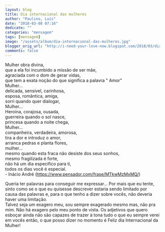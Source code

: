 ```yaml
---
layout: blog
title: Dia internacional das mulheres
author: "Paulino, Luís"
date: "2018-03-08 07:16"
dedicate: ""
categories: "mensagem"
tags: [mensagem]
image: "/assets/album/dia-internacional-das-mulheres.jpg"
blogger_orig_url: "http://i-need-your-love-now.blogspot.com/2018/03/dia-internacional-das-mulheres.html"
comments: false
---
```

Mulher obra divina,\
que a ela foi incumbido a missão de ser mãe,\
agraciada com o dom de gerar vidas,\
que tem a exata noção do que significa a palavra " Amor"\
Mulher...\
delicada, sensível, carinhosa,\
esposa, romântica, amiga,\
sorri quando quer dialogar,\
Mulher...\
Heroína, corajosa, ousada,\
guerreira quando o sol nasce,\
princesa quando a noite chega,\
Mulher...\
companheira, verdadeira, amorosa,\
tira a dor e introduz o amor,\
arranca pedras e planta flores,\
mulher...\
mesmo quando esta fraca não desiste dos seus sonhos,\
mesmo fragilizada é forte,\
não há um dia especifico para ti,\
todos os dias você é especial.\
 \- Inácio André (https://www.pensador.com/frase/MTkwMzMxMQ/)

Queria ter palavras para conseguir me expressar... Por mais que eu tente, sinto como se o que eu quisesse descrever estaria sendo limitado por causa das palavras e, para o que tenho a dizer sobre vocês, não deveria haver uma limitação.\
Talvez seja um exagero meu, sou sempre exagerado mesmo mas, não pra mim. Não há exagero pelo meu ponto de vista. Os adjetivos que quero esboçar ainda não são capazes de trazer à tona tudo o que eu sempre verei em vocês então, o que posso dizer no momento é Feliz dia Internacional da Mulher!
